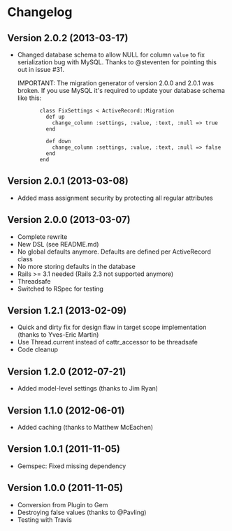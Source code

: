 # Changelog

## Version 2.0.2 (2013-03-17)

- Changed database schema to allow NULL for column `value` to fix serialization
  bug with MySQL. Thanks to @steventen for pointing this out in issue #31.

  IMPORTANT: The migration generator of version 2.0.0 and 2.0.1 was broken. If
             you use MySQL it's required to update your database schema like
             this:

             class FixSettings < ActiveRecord::Migration
               def up
                 change_column :settings, :value, :text, :null => true
               end

               def down
                 change_column :settings, :value, :text, :null => false
               end
             end


## Version 2.0.1 (2013-03-08)

- Added mass assignment security by protecting all regular attributes


## Version 2.0.0 (2013-03-07)

- Complete rewrite
- New DSL (see README.md)
- No global defaults anymore. Defaults are defined per ActiveRecord class
- No more storing defaults in the database
- Rails >= 3.1 needed (Rails 2.3 not supported anymore)
- Threadsafe
- Switched to RSpec for testing


## Version 1.2.1 (2013-02-09)

- Quick and dirty fix for design flaw in target scope implementation (thanks to Yves-Eric Martin)
- Use Thread.current instead of cattr_accessor to be threadsafe
- Code cleanup


## Version 1.2.0 (2012-07-21)

- Added model-level settings (thanks to Jim Ryan)


## Version 1.1.0 (2012-06-01)

- Added caching (thanks to Matthew McEachen)


## Version 1.0.1 (2011-11-05)

- Gemspec: Fixed missing dependency


## Version 1.0.0 (2011-11-05)

- Conversion from Plugin to Gem
- Destroying false values (thanks to @Pavling)
- Testing with Travis

